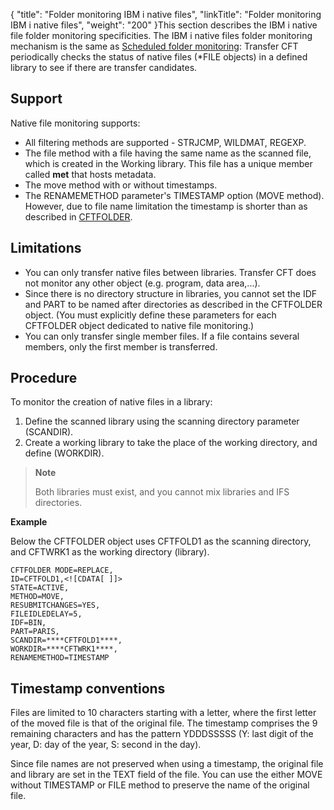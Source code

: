 {
    "title": "Folder monitoring IBM i native files",
    "linkTitle": "Folder monitoring IBM i native files",
    "weight": "200"
}This section describes the IBM i native file folder monitoring specificities. The IBM i native files folder monitoring mechanism is the same as [Scheduled folder monitoring](../#scheduled_folder): Transfer CFT periodically checks the status of native files (\*FILE objects) in a defined library to see if there are transfer candidates.

## Support

Native file monitoring supports:

- All filtering methods are supported - STRJCMP, WILDMAT, REGEXP.
- The file method with a file having the same name as the scanned file, which is created in the Working library. This file has a unique member called ****met**** that hosts metadata.
- The move method with or without timestamps.
- The RENAMEMETHOD parameter's TIMESTAMP option (MOVE method). However, due to file name limitation the timestamp is shorter than as described in [CFTFOLDER](../../../c_intro_userinterfaces/web_copilot_ui/flow_def_intro/cftfolder#CFTFOLDE).

## Limitations

- You can only transfer native files between libraries. Transfer CFT does not monitor any other object (e.g. program, data area,...).
- Since there is no directory structure in libraries, you cannot set the IDF and PART to be named after directories as described in the CFTFOLDER object. (You must explicitly define these parameters for each CFTFOLDER object dedicated to native file monitoring.)
- You can only transfer single member files. If a file contains several members, only the first member is transferred.

## Procedure

To monitor the creation of native files in a library:

1. Define the scanned library using the scanning directory parameter (SCANDIR).
1. Create a working library to take the place of the working directory, and define (WORKDIR).

> **Note**
>
> Both libraries must exist, and you cannot mix libraries and IFS directories.

****Example****

Below the CFTFOLDER object uses CFTFOLD1 as the scanning directory, and CFTWRK1 as the working directory (library).

```
CFTFOLDER MODE=REPLACE,
ID=CFTFOLD1,<![CDATA[ ]]>
STATE=ACTIVE,
METHOD=MOVE,
RESUBMITCHANGES=YES,
FILEIDLEDELAY=5,
IDF=BIN,
PART=PARIS,
SCANDIR=****CFTFOLD1****,
WORKDIR=****CFTWRK1****,
RENAMEMETHOD=TIMESTAMP
```

## Timestamp conventions

Files are limited to 10 characters starting with a letter, where the first letter of the moved file is that of the original file. The timestamp comprises the 9 remaining characters and has the pattern YDDDSSSSS (Y: last digit of the year, D: day of the year, S: second in the day).

Since file names are not preserved when using a timestamp, the original file and library are set in the TEXT field of the file. You can use the either MOVE without TIMESTAMP or FILE method to preserve the name of the original file.
